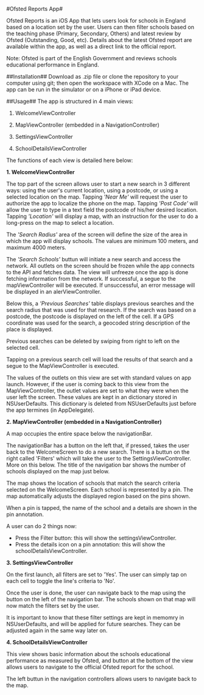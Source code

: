 #Ofsted Reports App#

Ofsted Reports is an iOS App that lets users look for schools in England based on a location set by the user. Users can then filter schools based on the teaching phase (Primary, Secondary, Others) and latest review by Ofsted (Outstanding, Good, etc). 
Details about the latest Ofsted report are available within the app, as well as a direct link to the official report.

Note: Ofsted is part of the English Government and reviews schools educational performance in England.


##Installation##
Download as .zip file or clone the repository to your computer using git; then open the workspace with XCode on a Mac. 
The app can be run in the simulator or on a iPhone or iPad device.

##Usage##
The app is structured in 4 main views:

1. WelcomeViewController

2. MapViewController (embedded in a NavigationController)

3. SettingsViewController

4. SchoolDetailsViewController


The functions of each view is detailed here below:

**1. WelcomeViewController**

The top part of the screen allows user to start a new search in 3 different ways: using the user's current location, using a postcode, or using a selected location on the map.
Tapping _'Near Me'_ will request the user to authorize the app to localize the phone on the map.
Tapping _'Post Code'_ will allow the user to type in a text field the postcode of his/her desired location.
Tapping _'Location'_ will display a map, with an instruction for the user to do a long-press on the map to select a location.

The _'Search Radius'_ area of the screen will define the size of the area in which the app will display schools. The values are minimum 100 meters, and maximum 4000 meters.

The _'Search Schools'_ buttun will initiate a new search and access the network. All outlets on the screen should be frozen while the app connects to the API and fetches data. The view will unfreeze once the app is done fetching information from the network. If successful, a segue to the mapViewController will be executed. If unsuccessful, an error message will be displayed in an alerViewController.

Below this, a _'Previous Searches'_ table displays previous searches and the search radius that was used for that research. If the search was based on a postcode, the postcode is displayed on the left of the cell. If a GPS coordinate was used for the search, a geocoded string description of the place is displayed.

Previous searches can be deleted by swiping from right to left on the selected cell.

Tapping on a previous search cell will load the results of that search and a segue to the MapViewController is executed.

The values of the outlets on this view are set with standard values on app launch. However, if the user is coming back to this view from the MapViewController, the outlet values are set to what they were when the user left the screen. These values are kept in an dictionary stored in NSUserDefaults. This dictionary is deleted from NSUserDefaults just before the app termines (in AppDelegate).

**2. MapViewController (embedded in a NavigationController)**

A map occupies the entire space below the navigationBar.

The navigationBar has a button on the left that, if pressed, takes the user back to the WelcomeScreen to do a new search. There is a buttun on the right called 'Filters' which will take the user to the SettingsViewController. More on this below. The title of the navigation bar shows the number of schools displayed on the map just below.

The map shows the location of schools that match the search criteria selected on the WelcomeScreen. Each school is represented by a pin. The map automatically adjusts the displayed region based on the pins shown. 

When a pin is tapped, the name of the school and a details are shown in the pin annotation.

A user can do 2 things now:
- Press the Filter button: this will show the settingsViewController.
- Press the details icon on a pin annotation: this will show the schoolDetailsViewController.

**3. SettingsViewController**

On the first launch, all filters are set to 'Yes'. The user can simply tap on each cell to toggle the line's criteria to 'No'.

Once the user is done, the user can navigate back to the map using the button on the left of the navigation bar. The schools shown on that map will now match the filters set by the user.

It is important to know that these filter settings are kept in memomry in NSUserDefaults, and will be applied for future searches. They can be adjusted again in the same way later on.

**4. SchoolDetailsViewController**

This view shows basic information about the schools educational performance as measured by Ofsted, and button at the bottom of the view allows users to navigate to the official Ofsted report for the school.

The left buttun in the navigation controllers allows users to navigate back to the map.
